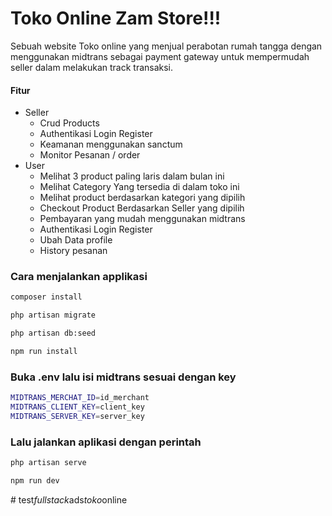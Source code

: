 
# Toko Online Zam Store!!!

Sebuah website Toko online yang menjual perabotan rumah tangga dengan menggunakan midtrans sebagai payment gateway untuk mempermudah seller dalam melakukan track transaksi.

#### Fitur
- Seller
    -   Crud Products
    -   Authentikasi Login Register
    -   Keamanan menggunakan sanctum
    -   Monitor Pesanan / order
- User
    -   Melihat 3 product paling laris dalam bulan ini
    -   Melihat Category Yang tersedia di dalam toko ini
    -   Melihat product berdasarkan kategori yang dipilih
    -   Checkout Product Berdasarkan Seller yang dipilih
    -   Pembayaran yang mudah menggunakan midtrans
    -   Authentikasi Login Register
    -   Ubah Data profile
    -   History pesanan

### Cara menjalankan applikasi

```bash
composer install
```

```bash
php artisan migrate
```

```bash
php artisan db:seed
```

```bash
npm run install
```

### Buka .env lalu isi midtrans sesuai dengan key
```bash
MIDTRANS_MERCHAT_ID=id_merchant
MIDTRANS_CLIENT_KEY=client_key
MIDTRANS_SERVER_KEY=server_key
```

### Lalu jalankan aplikasi dengan perintah 

```bash
php artisan serve
```

```bash
npm run dev
```










#   t e s t _ f u l l s t a c k _ a d s _ t o k o _ o n l i n e  
 